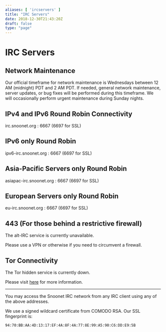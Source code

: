 ```yaml
---
aliases: [ 'ircservers' ]
title: "IRC Servers"
date: 2018-12-30T21:43:20Z
draft: false
type: "page"
---
```


# IRC Servers

## Network Maintenance

Our official timeframe for network maintenance is Wednesdays between 12 AM
(midnight) PDT and 2 AM PDT. If needed, general network maintenance, server
updates, or bug fixes will be performed during this timeframe. We will
occasionally perform urgent maintenance during Sunday nights.

## IPv4 and IPv6 Round Robin Connectivity

irc.snoonet.org : 6667 (6697 for SSL)

## IPv6 only Round Robin

ipv6-irc.snoonet.org : 6667 (6697 for SSL)

## Asia-Pacific Servers only Round Robin

asiapac-irc.snoonet.org : 6667 (6697 for SSL)

## European Servers only Round Robin

eu-irc.snoonet.org : 6667 (6697 for SSL)

## 443 (For those behind a restrictive firewall)

The alt-IRC service is currently unavailable.

Please use a VPN or otherwise if you need to circumvent a firewall.

## Tor Connectivity

The Tor hidden service is currently down.

Please visit [here](/tor) for more information.

---

You may access the Snoonet IRC network from any IRC client using any of the
above addresses.

We use a signed wildcard certificate from COMODO RSA. Our SSL fingerprint is:

```
94:70:BB:AA:4D:13:17:EF:4A:8F:4A:77:8E:99:A5:90:C6:DD:E9:5B
```

